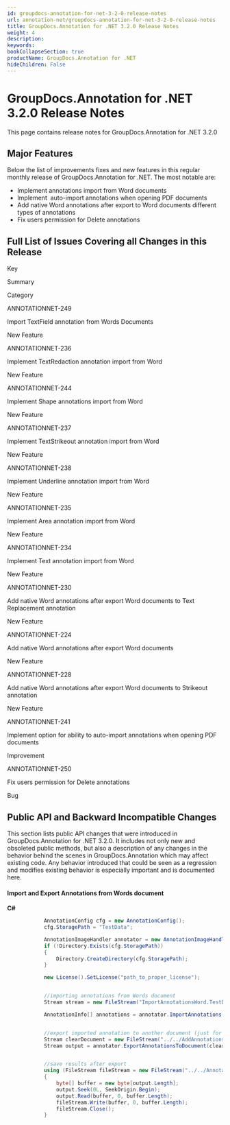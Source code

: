 ```yaml
---
id: groupdocs-annotation-for-net-3-2-0-release-notes
url: annotation-net/groupdocs-annotation-for-net-3-2-0-release-notes
title: GroupDocs.Annotation for .NET 3.2.0 Release Notes
weight: 4
description: 
keywords: 
bookCollapseSection: true
productName: GroupDocs.Annotation for .NET
hideChildren: False
---
```


# GroupDocs.Annotation for .NET 3.2.0 Release Notes

This page contains release notes for GroupDocs.Annotation for .NET 3.2.0

## Major Features

Below the list of improvements fixes and new features in this regular monthly release of GroupDocs.Annotation for .NET. The most notable are:

*   Implement annotations import from Word documents
*   Implement  auto-import annotations when opening PDF documents
*   Add native Word annotations after export to Word documents different types of annotations
*   Fix users permission for Delete annotations

## Full List of Issues Covering all Changes in this Release

Key

Summary

Category

ANNOTATIONNET-249

Import TextField annotation from Words Documents

New Feature

ANNOTATIONNET-236

Implement TextRedaction annotation import from Word

New Feature

ANNOTATIONNET-244

Implement Shape annotations import from Word

New Feature

ANNOTATIONNET-237

Implement TextStrikeout annotation import from Word

New Feature

ANNOTATIONNET-238

Implement Underline annotation import from Word

New Feature

ANNOTATIONNET-235

Implement Area annotation import from Word

New Feature

ANNOTATIONNET-234

Implement Text annotation import from Word

New Feature

ANNOTATIONNET-230

Add native Word annotations after export Word documents to Text Replacement annotation

New Feature

ANNOTATIONNET-224

Add native Word annotations after export Word documents

New Feature

ANNOTATIONNET-228

Add native Word annotations after export Word documents to Strikeout annotation

New Feature

ANNOTATIONNET-241

Implement option for ability to auto-import annotations when opening PDF documents

Improvement

ANNOTATIONNET-250

Fix users permission for Delete annotations

Bug

## Public API and Backward Incompatible Changes

This section lists public API changes that were introduced in GroupDocs.Annotation for .NET 3.2.0. It includes not only new and obsoleted public methods, but also a description of any changes in the behavior behind the scenes in GroupDocs.Annotation which may affect existing code. Any behavior introduced that could be seen as a regression and modifies existing behavior is especially important and is documented here.

#### Import and Export Annotations from Words document

**C#**

```csharp
            AnnotationConfig cfg = new AnnotationConfig();
            cfg.StoragePath = "TestData";

            AnnotationImageHandler annotator = new AnnotationImageHandler(cfg);
            if (!Directory.Exists(cfg.StoragePath))
            {
                Directory.CreateDirectory(cfg.StoragePath);
            }

            new License().SetLicense("path_to_proper_license");


            //importing annotations from Words document
            Stream stream = new FileStream("ImportAnnotationsWord.TestData.Annotated.docx", FileMode.Open, FileAccess.ReadWrite);

            AnnotationInfo[] annotations = annotator.ImportAnnotations(stream, DocumentType.Words);


            //export imported annotation to another document (just for check)
            Stream clearDocument = new FileStream("../../AddAnnotationsWords.TestData.Clear.docx", FileMode.Open, FileAccess.ReadWrite);
            Stream output = annotator.ExportAnnotationsToDocument(clearDocument, annotations.ToList(), DocumentType.Words);


            //save results after export
            using (FileStream fileStream = new FileStream("../../Annotated.docx", FileMode.Create))
            {
                byte[] buffer = new byte[output.Length];
                output.Seek(0L, SeekOrigin.Begin);
                output.Read(buffer, 0, buffer.Length);
                fileStream.Write(buffer, 0, buffer.Length);
                fileStream.Close();
            }


```
